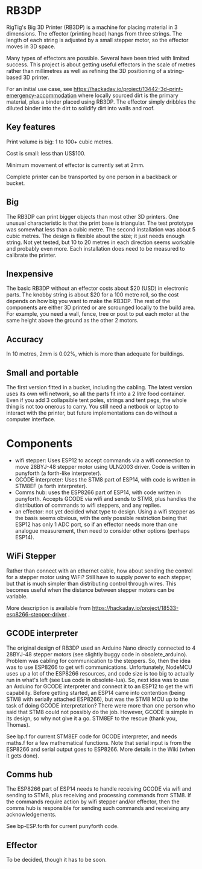 # RB3DP
RigTig's Big 3D Printer (RB3DP) is a machine for placing material in 3 dimensions. The effector (printing head) hangs from three strings. The length of each string is adjusted by a small stepper motor, so the effector moves in 3D space.

Many types of effectors are possible. Several have been tried with limited success. This project is about getting useful effectors in the scale of metres rather than millimetres as well as refining the 3D positioning of a string-based 3D printer.

For an initial use case, see https://hackaday.io/project/13442-3d-print-emergency-accommodation where locally sourced dirt is the primary material, plus a binder placed using RB3DP. The effector simply dribbles the diluted binder into the dirt to solidify dirt into walls and roof.

## Key features

Print volume is big: 1 to 100+ cubic metres.

Cost is small: less than US$100.

Minimum movement of effector is currently set at 2mm.

Complete printer can be transported by one person in a backback or bucket.

## Big
The RB3DP can print bigger objects than most other 3D printers. One unusual characteristic is that the print base is triangular. The test prototype was somewhat less than a cubic metre. The second installation was about 5 cubic metres. The design is flexible about the size; it just needs enough string. Not yet tested, but 10 to 20 metres in each direction seems workable and probably even more. Each installation does need to be measured to calibrate the printer.

## Inexpensive
The basic RB3DP without an effector costs about $20 (USD) in electronic parts. The knobby string is about $20 for a 100 metre roll, so the cost depends on how big you want to make the RB3DP. The rest of the components are either 3D printed or are scrounged locally to the build area. For example, you need a wall, fence, tree or post to put each motor at the same height above the ground as the other 2 motors. 

## Accuracy
In 10 metres, 2mm is 0.02%, which is more than adequate for buildings.

## Small and portable
The first version fitted in a bucket, including the cabling. The latest version uses its own wifi network, so all the parts fit into a 2 litre food container. Even if you add 3 collapsible tent poles, strings and tent pegs, the whole thing is not too onerous to carry. You still need a netbook or laptop to interact with the printer, but future implementations can do without a computer interface.

# Components
* wifi stepper: Uses ESP12 to accept commands via a wifi connection to move 28BYJ-48 stepper motor using ULN2003 driver. Code is written in punyforth (a forth-like interpreter).
* GCODE interpreter: Uses the STM8 part of ESP14, with code is written in STM8EF (a forth interpreter).
* Comms hub: uses the ESP8266 part of ESP14, with code written in punyforth. Accepts GCODE via wifi and sends to STM8, plus handles the distribution of commands to wifi steppers, and any replies.
* an effector: not yet decided what type to design. Using a wifi stepper as the basis seems obvious, with the only possible restriction being that ESP12 has only 1 ADC port, so if an effector needs more than one analogue measurement, then need to consider other options (perhaps ESP14).

## WiFi Stepper
Rather than connect with an ethernet cable, how about sending the control for a stepper motor using WiFi? Still have to supply power to each stepper, but that is much simpler than distributing control through wires. This becomes useful when the distance between stepper motors can be variable.

More description is available from https://hackaday.io/project/18533-esp8266-stepper-driver .

## GCODE interpreter
The original design of RB3DP used an Arduino Nano directly connected to 4 28BYJ-48 stepper motors (see slightly buggy code in obsolete_arduino). Problem was cabling for communication to the steppers. So, then the idea was to use ESP8266 to get wifi communications. Unfortunately, NodeMCU uses up a lot of the ESP8266 resources, and code size is too big to actually run in what's left (see Lua code in obsolete-lua). So, next idea was to use an Arduino for GCODE interpreter and connect it to an ESP12 to get the wifi capability. Before getting started, an ESP14 came into contention (being STM8 with serially attached ESP8266), but was the STM8 MCU up to the task of doing GCODE interpretation? There were more than one person who said that STM8 could not possibly do the job. However, GCODE is simple in its design, so why not give it a go. STM8EF to the rescue (thank you, Thomas). 

See bp.f for current STM8EF code for GCODE interpreter, and needs maths.f for a few mathematical functions. Note that serial input is from the ESP8266 and serial output goes to ESP8266. More details in the Wiki (when it gets done).

## Comms hub
The ESP8266 part of ESP14 needs to handle receiving GCODE via wifi and sending to STM8, plus receiving and processing commands from STM8. If the commands require action by wifi stepper and/or effector, then the comms hub is responsible for sending such commands and receiving any acknowledgements.

See bp-ESP.forth for current punyforth code.

## Effector
To be decided, though it has to be soon. 
